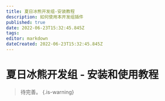 ```yaml
---
title: 夏日冰熊开发组-安装教程
description: 如何使用本开发组插件
published: true
date: 2022-06-23T15:32:45.845Z
tags: 
editor: markdown
dateCreated: 2022-06-23T15:32:45.845Z
---
```


# 夏日冰熊开发组 - 安装和使用教程
> 待完善。
{.is-warning}

